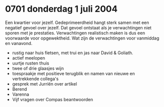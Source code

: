 # 0701 donderdag 1 juli 2004
Een kwartier voor jezelf. Gedeprimeerdheid hangt sterk samen met een negatief gevoel over jezelf. Dat gevoel ontstaat als je verwachtingen niet sporen met je prestaties. Verwachtingen realistisch maken is dus een voorwaarde voor opgewektheid. Wat zijn de verwachtingen voor vanmiddag en vanavond.

- rustig naar huis fietsen, met trui en jas naar David & Goliath.
- actief meelopen
- uurtje rusten thuis
- twee of drie glaasjes wijn
- toespraakje met positieve terugblik en namen van nieuwe en vertrekkende collega's
- gesprek met Jurriën over artikel
- Berend
- Varenna
- Vijf vragen over Compas beantwoorden